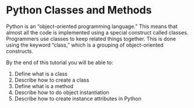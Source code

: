# Python Classes and Methods

Python is an “object-oriented programming language.” This means that almost all the code is implemented using a special construct called classes. Programmers use classes to keep related things together. This is done using the keyword “class,” which is a grouping of object-oriented constructs.

By the end of this tutorial you will be able to:

1. Define what is a class
2. Describe how to create a class
3. Define what is a method
4. Describe how to do object instantiation
5. Describe how to create instance attributes in Python
